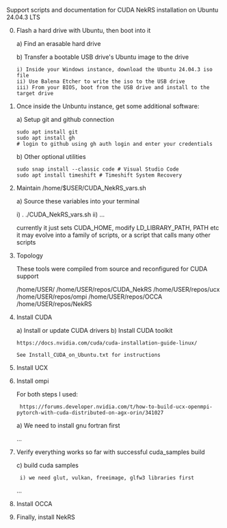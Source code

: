 Support scripts and documentation for CUDA NekRS installation on Ubuntu 24.04.3 LTS

0) Flash a hard drive with Ubuntu, then boot into it

   a) Find an erasable hard drive
   
   b) Transfer a bootable USB drive's Ubuntu image to the drive

       i) Inside your Windows instance, download the Ubuntu 24.04.3 iso file
       ii) Use Balena Etcher to write the iso to the USB drive
       iii) From your BIOS, boot from the USB drive and install to the target drive

2) Once inside the Unbuntu instance, get some additional software:

    a) Setup git and github connection

       sudo apt install git         
       sudo apt install gh   
       # login to github using gh auth login and enter your credentials

    b) Other optional utilities
   
       sudo snap install --classic code # Visual Studio Code
       sudo apt install timeshift # Timeshift System Recovery
   
3) Maintain /home/$USER/CUDA_NekRS_vars.sh

   a) Source these variables into your terminal

      i) . ./CUDA_NekRS_vars.sh
      ii) ... 
       
    currently it just sets CUDA_HOME, modify LD_LIBRARY_PATH, PATH etc
    it may evolve into a family of scripts, or a script that calls many other scripts

4) Topology

   These tools were compiled from source and reconfigured for CUDA support

   /home/USER/
   /home/USER/repos/CUDA_NekRS
   /home/USER/repos/ucx
   /home/USER/repos/ompi
   /home/USER/repos/OCCA
   /home/USER/repos/NekRS
   
6) Install CUDA

    a) Install or update CUDA drivers
    b) Install CUDA toolkit

       https://docs.nvidia.com/cuda/cuda-installation-guide-linux/

       See Install_CUDA_on_Ubuntu.txt for instructions

7) Install UCX

8) Install ompi

    For both steps I used:

        https://forums.developer.nvidia.com/t/how-to-build-ucx-openmpi-pytorch-with-cuda-distributed-on-agx-orin/341027


    a) We need to install gnu fortran first

    ...

9) Verify everything works so far with successful cuda_samples build

    c) build cuda samples
        
        i) we need glut, vulkan, freeimage, glfw3 libraries first

    ...

10) Install OCCA


11) Finally, install NekRS


